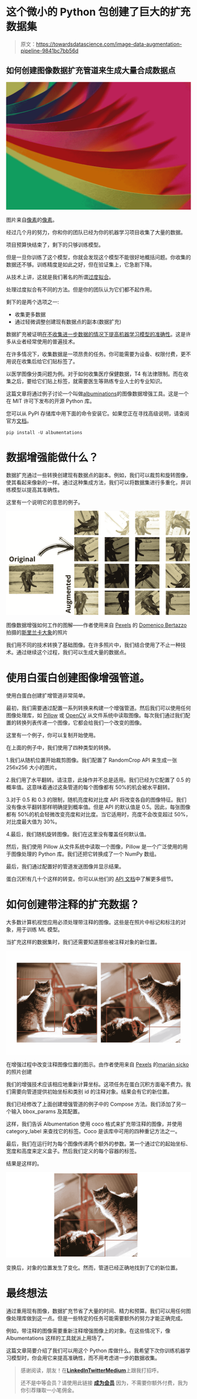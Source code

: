 # 这个微小的 Python 包创建了巨大的扩充数据集

> 原文：<https://towardsdatascience.com/image-data-augmentation-pipeline-9841bc7bb56d>

## 如何创建图像数据扩充管道来生成大量合成数据点

![](img/23087ac597608c7a6c2fc802f659bf19.png)

图片来自[像素](https://www.pexels.com/)的[像素](https://www.pexels.com/@pixabay)。

经过几个月的努力，你和你的团队已经为你的机器学习项目收集了大量的数据。

项目预算快结束了，剩下的只够训练模型。

但是一旦你训练了这个模型，你就会发现这个模型不能很好地概括问题。你收集的数据还不够。训练精度是如此之好，但在验证集上，它急剧下降。

从技术上讲，这就是我们著名的所谓[过度拟合](https://www.ibm.com/cloud/learn/overfitting)。

处理过度拟合有不同的方法。但是你的团队认为它们都不起作用。

剩下的是两个选项之一:

*   收集更多数据
*   通过轻微调整创建现有数据点的副本(数据扩充)

数据扩充被证明[在不收集进一步数据的情况下提高机器学习模型的准确性](https://www.sciencedirect.com/science/article/abs/pii/S0957417420305200)。这是许多从业者经常使用的普遍技术。

在许多情况下，收集数据是一项昂贵的任务。你可能需要为设备、权限付费，更不用说在收集后给它们贴标签了。

[](/is-deep-learning-right-for-you-b59a2219c457)  

以医学图像分类问题为例。对于如何收集医疗保健数据，T4 有法律限制。而在收集之后，要给它们贴上标签，就需要医生等熟练专业人士的专业知识。

这篇文章将通过例子讨论一个叫做[albuminations](https://albumentations.ai/)的图像数据增强工具。这是一个在 MIT 许可下发布的开源 Python 库。

您可以从 PyPI 存储库中用下面的命令安装它。如果您正在寻找高级说明，请查阅官方[文档](https://albumentations.ai/docs/)。

```
pip install -U albumentations
```

# 数据增强能做什么？

数据扩充通过一些转换创建现有数据点的副本。例如，我们可以裁剪和旋转图像，使其看起来像新的一样。通过这种集成方法，我们可以将数据集进行多重化，并训练模型以提高其准确性。

这里有一个说明它的意思的例子。

![](img/04f1b7c4bf52029ac06917ee3403fa3a.png)

图像数据增强如何工作的图解——作者使用来自 [Pexels](https://www.pexels.com/) 的 [Domenico Bertazzo](https://www.pexels.com/@domenicobertazzo) 拍摄的[斯里兰卡大象](https://www.worldwildlife.org/species/sri-lankan-elephant)的照片

我们用不同的技术转换了基础图像。在许多照片中，我们结合使用了不止一种技术。通过继续这个过程，我们可以生成大量的数据点。

[](/transfer-learning-in-deep-learning-641089950f5d)  

# 使用白蛋白创建图像增强管道。

使用白蛋白创建扩增管道非常简单。

最初，我们需要通过配置一系列转换来构建一个增强管道。然后我们可以使用任何图像处理库，如 [Pillow](https://pillow.readthedocs.io/en/stable/) 或 [OpenCV](https://opencv.org/) 从文件系统中读取图像。每次我们通过我们配置的转换列表传递一个图像，它都会给我们一个改变的图像。

这里有一个例子，你可以复制开始使用。

在上面的例子中，我们使用了四种类型的转换。

1.我们从随机位置开始裁剪图像。我们配置了 RandomCrop API 来生成一张 256x256 大小的图片。

2.我们用了水平翻转。请注意，此操作并不总是适用。我们已经为它配置了 0.5 的概率值。这意味着通过这条管道的每个图像都有 50%的机会被水平翻转。

3.对于 0.5 和 0.3 的限制，随机亮度和对比度 API 将改变各自的图像特征。我们没有像水平翻转那样明确提到概率值。但是 API 的默认值是 0.5。因此，每张图像都有 50%的机会轻微改变亮度和对比度。当它适用时，亮度不会改变超过 50%，对比度最大值为 30%。

4.最后，我们随机旋转图像。我们在这里没有覆盖任何默认值。

然后，我们使用 Pillow 从文件系统中读取一个图像，Pillow 是一个广泛使用的用于图像处理的 Python 库。我们还把它转换成了一个 NumPy 数组。

最后，我们通过配置好的管道发送图像并显示结果。

蛋白沉积有几十个这样的转变。你可以从他们的 [API 文档](https://albumentations.ai/docs/getting_started/transforms_and_targets/)中了解更多细节。

[](/the-prefect-way-to-automate-orchestrate-data-pipelines-d4465638bac2)  

# 如何创建带注释的扩充数据？

大多数计算机视觉应用必须处理带注释的图像。这些是在照片中标记和标注的对象，用于训练 ML 模型。

当扩充这样的数据集时，我们还需要知道那些被注释对象的新位置。

![](img/98651286eff041247770d284a53a08a8.png)

在增强过程中改变注释图像位置的图示。由作者使用来自 [Pexels](https://www.pexels.com/photo/dog-and-cat-on-the-floor-4214919/?utm_content=attributionCopyText&utm_medium=referral&utm_source=pexels) 的[marián sicko](https://www.pexels.com/@mariansicko?utm_content=attributionCopyText&utm_medium=referral&utm_source=pexels)的照片创建

我们的增强技术应该相应地重新计算坐标。这项任务在蛋白沉积方面毫不费力。我们需要向管道提供初始坐标和类别 id 的注释对象。结果会有它的新位置。

我们已经修改了上面创建增强管道的例子中的 Compose 方法。我们添加了另一个输入 bbox_params 及其配置。

这样，我们告诉 Albumentation 使用 coco 格式来扩充带注释的图像，并使用 category_label 来查找它的标签。Coco 是该库中可用的四种重记方法之一。

最后，我们在运行时为每个图像传递两个额外的参数。第一个通过它的起始坐标、宽度和高度来定义盒子。然后我们定义的每个容器的标签。

结果是这样的。

![](img/1b85bf252c6c011b26871be8b475bc28.png)

变换后，对象的位置发生了变化。然而，管道已经正确地找到了它的新位置。

[](/how-to-speed-up-python-data-pipelines-up-to-91x-80d7accfe7ec)  

# 最终想法

通过重用现有图像，数据扩充节省了大量的时间、精力和预算。我们可以用任何图像处理库做到这一点。但是一些特定的任务可能需要额外的努力才能正确完成。

例如，带注释的图像需要重新注释增强图像上的对象。在这些情况下，像 Albumentations 这样的工具就派上用场了。

这篇文章简要介绍了我们可以用这个 Python 库做什么。我希望下次你训练机器学习模型时，你会用它来提高准确性，而不用考虑进一步的数据收集。

[](/3-ways-to-deploy-machine-learning-models-in-production-cdba15b00e)  [](/5-python-gui-frameworks-to-create-desktop-web-and-even-mobile-apps-c25f1bcfb561)  

> 感谢阅读，朋友！在[**LinkedIn**](https://www.linkedin.com/in/thuwarakesh/)[**Twitter**](https://twitter.com/Thuwarakesh)[**Medium**](https://thuwarakesh.medium.com/)上跟我打招呼。
> 
> 还不是中等会员？请使用此链接 [**成为会员**](https://thuwarakesh.medium.com/membership) 因为，不需要你额外付费，我为你引荐赚取一小笔佣金。